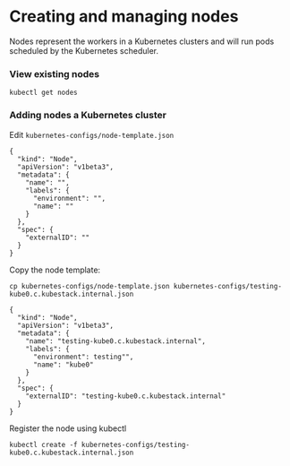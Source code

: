 # Creating and managing nodes

Nodes represent the workers in a Kubernetes clusters and will run pods scheduled by the Kubernetes scheduler.

### View existing nodes

```
kubectl get nodes
```

### Adding nodes a Kubernetes cluster

Edit `kubernetes-configs/node-template.json`

``` 
{
  "kind": "Node",
  "apiVersion": "v1beta3",
  "metadata": {
    "name": "",
    "labels": {
      "environment": "",
      "name": ""
    }
  },
  "spec": {
    "externalID": ""
  }
}
```

Copy the node template:

```
cp kubernetes-configs/node-template.json kubernetes-configs/testing-kube0.c.kubestack.internal.json
```

```
{
  "kind": "Node",
  "apiVersion": "v1beta3",
  "metadata": {
    "name": "testing-kube0.c.kubestack.internal",
    "labels": {
      "environment": testing"",
      "name": "kube0"
    }
  },
  "spec": {
    "externalID": "testing-kube0.c.kubestack.internal"
  }
}
```

Register the node using kubectl

```
kubectl create -f kubernetes-configs/testing-kube0.c.kubestack.internal.json
```
